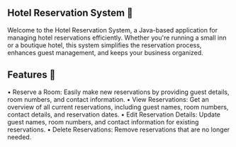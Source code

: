 Hotel Reservation System 🏨
-------------------------------------------------------------------------------------------------------------------------------------------------------------------------------

Welcome to the Hotel Reservation System, a Java-based application for managing hotel reservations efficiently. Whether you're running a small inn or a boutique hotel, this system simplifies the reservation process, enhances guest management, and keeps your business organized.

Features 🌟
--------------------------------------------------------------------------------------------------------------------------------------------------------------------------------

•	Reserve a Room: Easily make new reservations by providing guest details, room numbers, and contact information.
•	View Reservations: Get an overview of all current reservations, including guest names, room numbers, contact details, and reservation dates.
•	Edit Reservation Details: Update guest names, room numbers, and contact information for existing reservations.
•	Delete Reservations: Remove reservations that are no longer needed.

